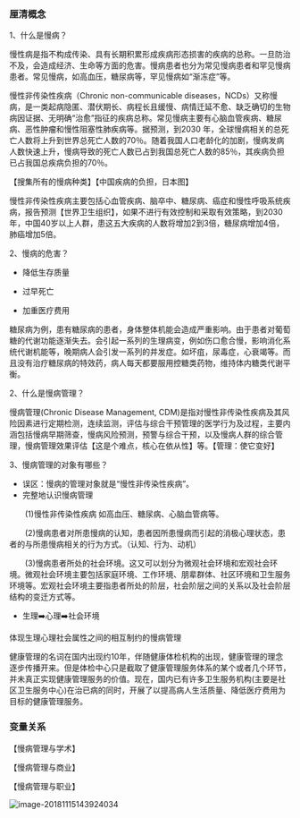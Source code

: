 ### 厘清概念



1、什么是慢病？

慢性病是指不构成传染、具有长期积累形成疾病形态损害的疾病的总称。一旦防治不及，会造成经济、生命等方面的危害。慢病患者也分为常见慢病患者和罕见慢病患者。常见慢病，如高血压，糖尿病等，罕见慢病如“渐冻症”等。

慢性非传染性疾病（Chronic non-communicable diseases，NCDs）又称慢病，是一类起病隐匿、潜伏期长、病程长且缓慢、病情迁延不愈、缺乏确切的生物病因证据、无明确“治愈”指征的疾病总称。常见慢病主要有心脑血管疾病、糖尿病、恶性肿瘤和慢性阻塞性肺疾病等。据预测，到2030 年，全球慢病相关的总死亡人数将上升到世界总死亡人数的70％。随着我国人口老龄化的加剧，慢病发病人数快速上升，慢病导致的死亡人数已占到我国总死亡人数的85％，其疾病负担已占我国总疾病负担的70％。

【搜集所有的慢病种类】【中国疾病的负担，日本图】

慢性非传染性疾病主要包括心血管疾病、脑卒中、糖尿病、癌症和慢性呼吸系统疾病，报告预测【世界卫生组织】，如果不进行有效控制和采取有效策略，到2030年，中国40岁以上人群，患这五大疾病的人数将增加2到3倍，糖尿病增加4倍，肺癌增加5倍。



2、慢病的危害？

- 降低生存质量

- 过早死亡

- 加重医疗费用

糖尿病为例，患有糖尿病的患者，身体整体机能会造成严重影响。由于患者对葡萄糖的代谢功能逐渐失去。会引起一系列的生理病变，例如伤口愈合慢，影响消化系统代谢机能等，晚期病人会引发一系列的并发症。如坏疽，尿毒症，心衰竭等。而且没有治疗糖尿病的特效药，病人每天都要服用控糖类药物，维持体内糖类代谢平衡。



2、什么是慢病管理？

慢病管理(Chronic Disease Management, CDM)是指对慢性非传染性疾病及其风险因素进行定期检测，连续监测，评估与综合干预管理的医学行为及过程，主要内涵包括慢病早期筛查，慢病风险预测，预警与综合干预，以及慢病人群的综合管理，慢病管理效果评估【这是个难点，核心在依从性】等。【管理：使它变好】

3、慢病管理的对象有哪些？

- 误区：慢病的管理对象就是“慢性非传染性疾病”。
- 完整地认识慢病管理

　　(1)慢性非传染性疾病 如高血压、糖尿病、心脑血管病等。

　　(2)慢病患者对所患慢病的认知，患者因所患慢病而引起的消极心理状态，患者的与所患慢病相关的行为方式。（认知、行为、动机）

　　(3)慢病患者所处的社会环境。这又可以划分为微观社会环境和宏观社会环境。微观社会环境主要包括家庭环境、工作环境、朋辈群体、社区环境和卫生服务环境等。宏观社会环境主要指患者所处的阶层，社会阶层之间的关系以及社会阶层结构的变迁方式等。

- 生理➡️心理➡️社会环境



体现生理心理社会属性之间的相互制约的慢病管理

健康管理的名词在国内出现约10年，伴随健康体检机构的出现，健康管理的理念逐步传播开来。但是体检中心只是截取了健康管理服务体系的某个或者几个环节，并未真正实现健康管理服务的价值。现在，国内已有许多卫生服务机构(主要是社区卫生服务中心)在治已病的同时，开展了以提高病人生活质量、降低医疗费用为目标的健康管理服务。





### 变量关系

【慢病管理与学术】

【慢病管理与商业】

【慢病管理与职业】



![image-20181115143924034](https://ws3.sinaimg.cn/large/006tNbRwgy1fx8qopr1wgj31ec0t6tgs.jpg)

 
